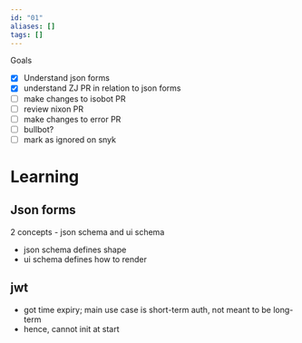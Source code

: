 ```yaml
---
id: "01"
aliases: []
tags: []
---
```

Goals

- [x] Understand json forms
- [x] understand ZJ PR in relation to json forms
- [ ] make changes to isobot PR
- [ ] review nixon PR
- [ ] make changes to error PR
- [ ] bullbot?
- [ ] mark as ignored on snyk

# Learning

## Json forms

2 concepts - json schema and ui schema

- json schema defines shape
- ui schema defines how to render

## jwt

- got time expiry; main use case is short-term auth, not meant to be long-term
- hence, cannot init at start

